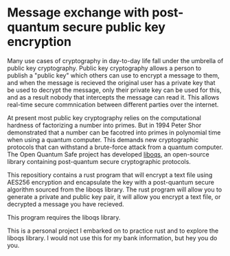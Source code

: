 # Message exchange with post-quantum secure public key encryption

Many use cases of cryptography in day-to-day life fall under the umbrella of public key cryptography. Public key cryptography allows a person to publish a "public key" which others can use to encrypt a message to them, and when the message is recieved the original user has a private key that be used to decrypt the message, only their private key can be used for this, and as a result nobody that intercepts the message can read it. This allows real-time secure commnication between different parties over the internet.

At present most public key cryptography relies on the computational hardness of factorizing a number into primes. But in 1994 Peter Shor demonstrated that a number can be facotred into primes in polynomial time when using a quantum computer. This demands new cryptographic protocols that can withstand a brute-force attack from a quantum computer. The Open Quantum Safe project has developed [liboqs](https://github.com/open-quantum-safe/liboqs), an open-source library containing post-quantum secure cryptographic protocols.

This repositiory contains a rust program that will encrypt a text file using AES256 encryption and encapsulate the key with a post-quantum secure algorithm sourced from the liboqs library. The rust program will allow you to generate a private and public key pair, it will allow you encrypt a text file, or decrypted a message you have recieved.

This program requires the liboqs library.

This is a personal project I embarked on to practice rust and to explore the liboqs library. I would not use this for my bank information, but hey you do you.

